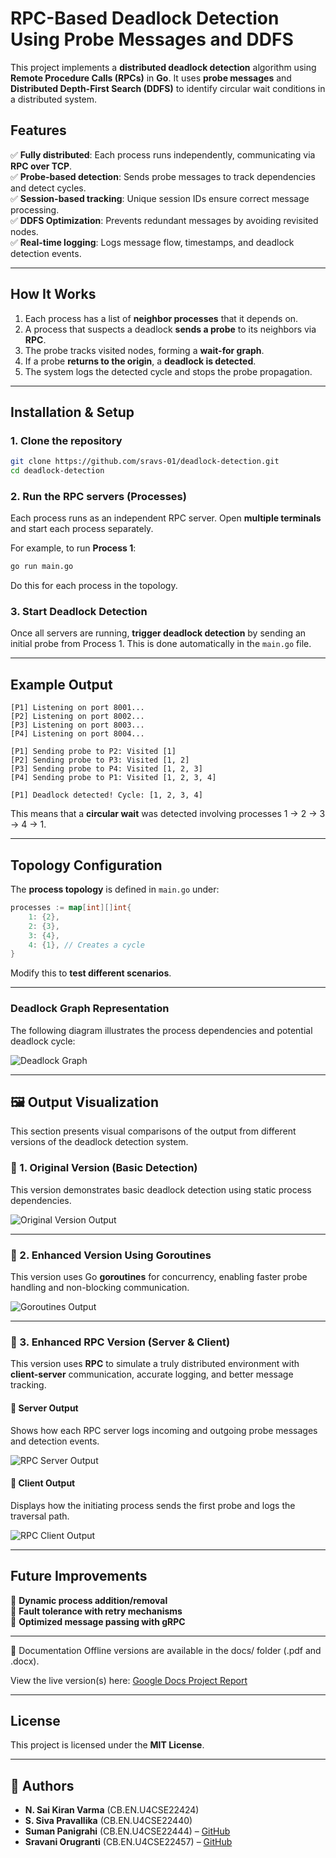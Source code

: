 # **RPC-Based Deadlock Detection Using Probe Messages and DDFS**  

This project implements a **distributed deadlock detection** algorithm using **Remote Procedure Calls (RPCs)** in **Go**. It uses **probe messages** and **Distributed Depth-First Search (DDFS)** to identify circular wait conditions in a distributed system.  

## **Features**  
✅ **Fully distributed**: Each process runs independently, communicating via **RPC over TCP**.  
✅ **Probe-based detection**: Sends probe messages to track dependencies and detect cycles.  
✅ **Session-based tracking**: Unique session IDs ensure correct message processing.  
✅ **DDFS Optimization**: Prevents redundant messages by avoiding revisited nodes.  
✅ **Real-time logging**: Logs message flow, timestamps, and deadlock detection events.  

---

## **How It Works**  

1. Each process has a list of **neighbor processes** that it depends on.  
2. A process that suspects a deadlock **sends a probe** to its neighbors via **RPC**.  
3. The probe tracks visited nodes, forming a **wait-for graph**.  
4. If a probe **returns to the origin**, a **deadlock is detected**.  
5. The system logs the detected cycle and stops the probe propagation.  

---

## **Installation & Setup**  

### **1. Clone the repository**  
```bash
git clone https://github.com/sravs-01/deadlock-detection.git
cd deadlock-detection
```

### **2. Run the RPC servers (Processes)**  
Each process runs as an independent RPC server. Open **multiple terminals** and start each process separately.

For example, to run **Process 1**:  
```bash
go run main.go
```

Do this for each process in the topology.

### **3. Start Deadlock Detection**  
Once all servers are running, **trigger deadlock detection** by sending an initial probe from Process 1. This is done automatically in the `main.go` file.

---

## **Example Output**  

```log
[P1] Listening on port 8001...
[P2] Listening on port 8002...
[P3] Listening on port 8003...
[P4] Listening on port 8004...

[P1] Sending probe to P2: Visited [1]
[P2] Sending probe to P3: Visited [1, 2]
[P3] Sending probe to P4: Visited [1, 2, 3]
[P4] Sending probe to P1: Visited [1, 2, 3, 4]

[P1] Deadlock detected! Cycle: [1, 2, 3, 4]
```

This means that a **circular wait** was detected involving processes 1 → 2 → 3 → 4 → 1.

---

## **Topology Configuration**  
The **process topology** is defined in `main.go` under:  

```go
processes := map[int][]int{
    1: {2},
    2: {3},
    3: {4},
    4: {1}, // Creates a cycle
}
```
Modify this to **test different scenarios**.

---

### **Deadlock Graph Representation**  
The following diagram illustrates the process dependencies and potential deadlock cycle:

![Deadlock Graph](images/deadlock_graph.png)

---

## 🖼️ Output Visualization

This section presents visual comparisons of the output from different versions of the deadlock detection system.

### 🔹 1. Original Version (Basic Detection)

This version demonstrates basic deadlock detection using static process dependencies.

![Original Version Output](images/original_output.png)

---

### 🔹 2. Enhanced Version Using Goroutines

This version uses Go **goroutines** for concurrency, enabling faster probe handling and non-blocking communication.

![Goroutines Output](images/goroutine_output.png)

---

### 🔹 3. Enhanced RPC Version (Server & Client)

This version uses **RPC** to simulate a truly distributed environment with **client-server** communication, accurate logging, and better message tracking.

#### 🔸 Server Output
Shows how each RPC server logs incoming and outgoing probe messages and detection events.

![RPC Server Output](images/rpc_server_output.png)

#### 🔸 Client Output
Displays how the initiating process sends the first probe and logs the traversal path.

![RPC Client Output](images/rpc_client_output.png)

---

## **Future Improvements**  
🔹 **Dynamic process addition/removal**  
🔹 **Fault tolerance with retry mechanisms**  
🔹 **Optimized message passing with gRPC**  

---

📄 Documentation
Offline versions are available in the docs/ folder (.pdf and .docx).

View the live version(s) here: [Google Docs Project Report](https://docs.google.com/document/d/1spu1dJ6mS8UE3ECQuBBQtrbaLZ5Qaf7oTRDXdGYRx0A/edit?usp=sharing)

---

## **License**  
This project is licensed under the **MIT License**.  

---

## 👥 Authors

- **N. Sai Kiran Varma** (CB.EN.U4CSE22424)  
- **S. Siva Pravallika** (CB.EN.U4CSE22440)  
- **Suman Panigrahi** (CB.EN.U4CSE22444) – [GitHub](https://github.com/suman1406)  
- **Sravani Orugranti** (CB.EN.U4CSE22457) – [GitHub](https://github.com/sravs-01)
